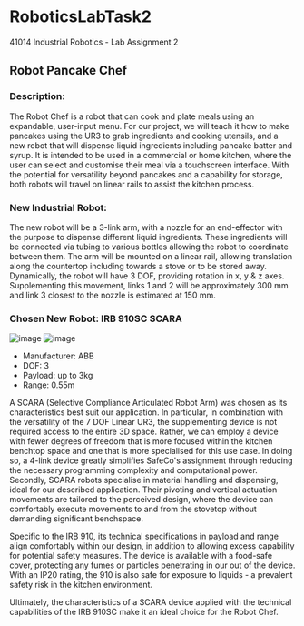 # RoboticsLabTask2
41014 Industrial Robotics - Lab Assignment 2

## Robot Pancake Chef

### Description:
The Robot Chef is a robot that can cook and plate meals using an expandable, user-input menu. For our project, we will teach it how to make pancakes using the UR3 to grab ingredients and cooking utensils, and a new robot that will dispense liquid ingredients including pancake batter and syrup. It is intended to be used in a commercial or home kitchen, where the user can select and customise their meal via a touchscreen interface. With the potential for versatility beyond pancakes and a capability for storage, both robots will travel on linear rails to assist the kitchen process. 

### New Industrial Robot:
The new robot will be a 3-link arm, with a nozzle for an end-effector with the purpose to dispense different liquid ingredients. These ingredients will be connected via tubing to various bottles allowing the robot to coordinate between them. The arm will be mounted on a linear rail, allowing translation along the countertop including towards a stove or to be stored away. Dynamically, the robot will have 3 DOF, providing rotation in x, y & z axes. Supplementing this movement, links 1 and 2 will be approximately 300 mm and link 3 closest to the nozzle is estimated at 150 mm. 

### Chosen New Robot: IRB 910SC SCARA
![image](https://user-images.githubusercontent.com/48670096/194475642-0c031f23-0073-4a33-a118-db747b870759.png)
![image](https://user-images.githubusercontent.com/48670096/194475548-773d11e1-8d8f-44eb-bd44-ef9637764abe.png)

- Manufacturer: ABB
- DOF: 3
- Payload: up to 3kg
- Range: 0.55m

A SCARA (Selective Compliance Articulated Robot Arm) was chosen as its characteristics best suit our application. In particular, in combination with the versatility of the 7 DOF Linear UR3, the supplementing device is not required access to the entire 3D space. Rather, we can employ a device with fewer degrees of freedom that is more focused within the kitchen benchtop space and one that is more specialised for this use case. In doing so, a 4-link device greatly simplifies SafeCo's assignment through reducing the necessary programming complexity and computational power. Secondly, SCARA robots specialise in material handling and dispensing, ideal for our described application. Their pivoting and vertical actuation movements are tailored to the perceived design, where the device can comfortably execute movements to and from the stovetop without demanding significant benchspace.

Specific to the IRB 910, its technical specifications in payload and range align comfortably within our design, in addition to allowing excess capability for potential safety measures. The device is available with a food-safe cover, protecting any fumes or particles penetrating in our out of the device. With an IP20 rating, the 910 is also safe for exposure to liquids - a prevalent safety risk in the kitchen environment.

Ultimately, the characteristics of a SCARA device applied with the technical capabilities of the IRB 910SC make it an ideal choice for the Robot Chef.

